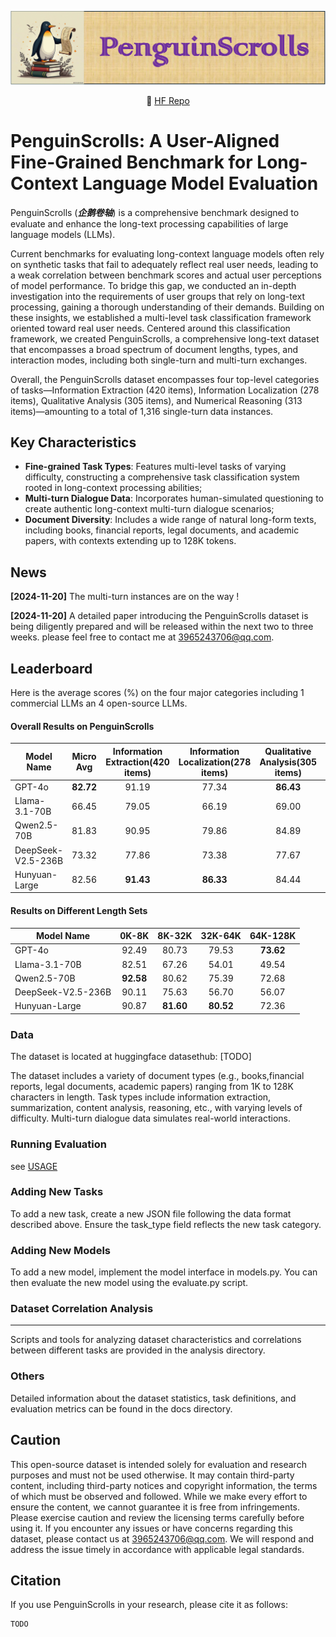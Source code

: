 ![](1.gif)
<p align="center">
    🤗 <a href="https://huggingface.co/datasets/" target="_blank">HF Repo</a> 
</p>

# PenguinScrolls: A User-Aligned Fine-Grained Benchmark for Long-Context Language Model Evaluation

PenguinScrolls (***企鹅卷轴***) is a comprehensive benchmark designed to evaluate and enhance the long-text processing capabilities of large language models (LLMs).

Current benchmarks for evaluating long-context language models often rely on synthetic tasks that fail to  adequately reflect real user needs, leading to a weak correlation between benchmark scores and actual user perceptions of model performance. To bridge this gap,  we conducted an in-depth investigation into the requirements of user groups that rely on long-text processing, gaining a thorough understanding of their demands. 
Building on these insights, we established a multi-level task classification framework oriented toward real user needs. Centered around this classification framework, we created PenguinScrolls, a comprehensive long-text dataset that encompasses a broad spectrum of document lengths, types, and interaction modes, including both single-turn and multi-turn exchanges.

Overall, the PenguinScrolls dataset encompasses four top-level categories of tasks—Information Extraction (420 items), Information Localization (278 items), Qualitative Analysis (305 items), and Numerical Reasoning (313 items)—amounting to a total of 1,316 single-turn data instances. 



## Key Characteristics

* **Fine-grained Task Types**: Features multi-level tasks of varying difficulty, constructing a comprehensive task classification system rooted in long-context processing abilities;
* **Multi-turn Dialogue Data**: Incorporates human-simulated questioning to create authentic long-context multi-turn dialogue scenarios;
* **Document Diversity**: Includes a wide range of natural long-form texts, including books, financial reports, legal documents, and academic papers, with contexts extending up to 128K tokens.

## News
**[2024-11-20]** The multi-turn instances are on the way !

**[2024-11-20]** A detailed paper introducing the PenguinScrolls dataset is being diligently prepared and will be released within the next two to three weeks. please feel free to contact me at 3965243706@qq.com.

## Leaderboard
Here is the average scores (%) on the four major categories including 1 commercial LLMs an 4 open-source LLMs.


#### Overall Results on  PenguinScrolls
| Model Name       |  Micro Avg  | Information Extraction(420 items) | Information Localization(278 items) | Qualitative Analysis(305 items) | Numerical Reasoning(313 items) |
| ---------------- | :---: | :--------------------: | :----------------------: | :------------------: | :-----------------: |
| GPT-4o           |  **82.72**   |           91.19           |            77.34            |          **86.43**          |         **72.52**          |
| Llama-3.1-70B    |  66.45   |           79.05           |            66.19            |          69.00          |         47.28          |
| Qwen2.5-70B |  81.83   |           90.95           |            79.86            |          84.89          |         68.37          |
| DeepSeek-V2.5-236B    |  73.32   |           77.86           |            73.38            |          77.67          |         62.94          |
| Hunyuan-Large      |  82.56   |           **91.43**           |            **86.33**            |          84.44          |         65.50          |

#### Results on Different Length Sets


| Model Name       | 0K-8K | 8K-32K | 32K-64K | 64K-128K |
| ---------------- | :--------------------: | :----------------------: | :------------------: | :-----------------: |
| GPT-4o           |           92.49           |            80.73            |          79.53          |         **73.62**          |
| Llama-3.1-70B    |           82.51           |            67.26            |          54.01          |         49.54          |
| Qwen2.5-70B |           **92.58**           |            80.62            |          75.39          |         72.68          |
| DeepSeek-V2.5-236B    |           90.11           |            75.63            |          56.70          |         56.07          |
| Hunyuan-Large      |           90.87           |            **81.60**            |          **80.52**          |         72.36          |



### Data

The dataset is located at huggingface datasethub: [TODO]

The dataset includes a variety of document types (e.g., books,financial reports, legal documents, academic papers) ranging from 1K to 128K characters in length. Task types include information extraction, summarization, content analysis, reasoning, etc., with varying levels of difficulty. Multi-turn dialogue data simulates real-world interactions. 

### Running Evaluation

see [USAGE](./USAGE.md)


### Adding New Tasks

To add a new task, create a new JSON file following the data format described above. Ensure the task_type field reflects the new task category.

### Adding New Models

To add a new model, implement the model interface in models.py. You can then evaluate the new model using the evaluate.py script.

### Dataset Correlation Analysis
****
Scripts and tools for analyzing dataset characteristics and correlations between different tasks are provided in the analysis directory.

### Others

Detailed information about the dataset statistics, task definitions, and evaluation metrics can be found in the docs directory.

## Caution
This open-source dataset is intended solely for evaluation and research purposes and must not be used otherwise. It may contain third-party content, including third-party notices and copyright information, the terms of which must be observed and followed. While we make every effort to ensure the content, we cannot guarantee it is free from infringements. Please exercise caution and review the  licensing terms carefully before using it. If you encounter any issues or have concerns regarding this dataset, please contact us at 3965243706@qq.com. We will respond and address the issue timely in accordance with applicable legal standards.


## Citation

If you use PenguinScrolls in your research, please cite it as follows:


```
TODO
```


